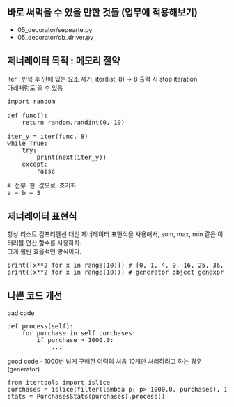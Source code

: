 ## 바로 써먹을 수 있을 만한 것들 (업무에 적용해보기)
- 05_decorator/sepearte.py
- 05_decorator/db_driver.py

## 제너레이터 목적 : 메모리 절약

iter : 반복 후 안에 있는 요소 제거, iter(list, 8) -> 8 출력 시 stop iteration <br>
아래처럼도 쓸 수 있음
<pre>
import random
 
def func():
    return random.randint(0, 10)
 
iter_y = iter(func, 8)
while True:
    try:
        print(next(iter_y))
    except:
        raise
</pre>
<pre>
# 전부 한 값으로 초기화
a = b = 3
</pre>

## 제너레이터 표현식
항상 리스트 컴프리헨션 대신 제너레이터 표현식을 사용해서, sum, max, min 같은 이터러블 연산 함수를 사용하자.<br>
그게 훨씬 효율적인 방식이다.
<pre>
print([x**2 for x in range(10)]) # [0, 1, 4, 9, 16, 25, 36, 49, 64, 81]
print((x**2 for x in range(10))) # generator object genexpr at 0x7fee69341b50
</pre>

## 나쁜 코드 개선
bad code
<pre>
def process(self):
    for purchase in self.purchases:
        if purchase > 1000.0:
            ...
</pre>
good code - 1000번 넘게 구매한 이력의 처음 10개만 처리하려고 하는 경우 (generator)
<pre>
from itertools import islice
purchases = islice(filter(lambda p: p> 1000.0, purchases), 10)
stats = PurchasesStats(purchases).process()
</pre>